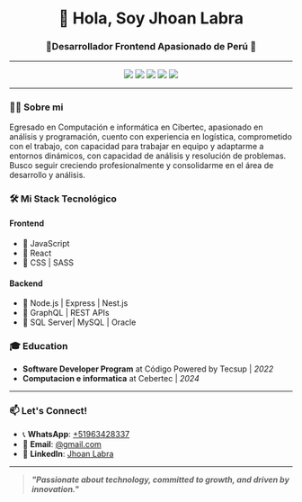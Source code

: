 <h1 align="center">👋 Hola, Soy Jhoan Labra</h1>
<h3 align="center">🌟Desarrollador Frontend Apasionado de Perú 🌟</h3>

---

<div align="center">
  <img src="https://img.shields.io/badge/-JavaScript-F7DF1E?logo=javascript&logoColor=black&style=flat-square" />
  <img src="https://img.shields.io/badge/-React-61DAFB?logo=react&logoColor=white&style=flat-square" />
  <img src="https://img.shields.io/badge/-TypeScript-3178C6?logo=typescript&logoColor=white&style=flat-square" />
  <img src="https://img.shields.io/badge/-Next.js-000000?logo=next.js&logoColor=white&style=flat-square" />
  <img src="https://img.shields.io/badge/-AWS-232F3E?logo=amazon-aws&logoColor=white&style=flat-square" />
</div>

---

### 👨‍💻 Sobre mi
Egresado en Computación e informática en Cibertec, apasionado en análisis y programación, cuento con experiencia en logística, comprometido con el trabajo, con capacidad para trabajar en equipo y adaptarme a entornos dinámicos, con capacidad de análisis y resolución de problemas. Busco seguir creciendo profesionalmente y consolidarme en el área de desarrollo y análisis.


### 🛠️ Mi Stack Tecnológico

#### **Frontend**
- 🌟 JavaScript 
- 🌟 React 
- 🌟 CSS | SASS 

#### **Backend**
- 🚀 Node.js | Express | Nest.js
- 🚀 GraphQL | REST APIs
- 🚀 SQL Server| MySQL | Oracle




### 🎓 Education

- **Software Developer Program** at Código Powered by Tecsup | *2022*  
- **Computacion e informatica** at Cebertec | *2024*

---

### 📫 Let's Connect!

- 📞 **WhatsApp**: [+51963428337](https://wa.me/51963428337)  
- 📧 **Email**: [@gmail.com](mailto:labrajhoan219@gmail.com)  
- 💼 **LinkedIn**: [Jhoan Labra](https://www.linkedin.com)  

---

> **_"Passionate about technology, committed to growth, and driven by innovation."_**
